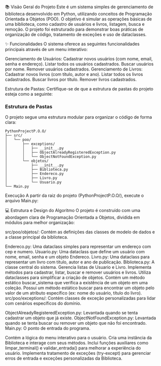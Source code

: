 📚 Visão Geral do Projeto
Este é um sistema simples de gerenciamento de biblioteca desenvolvido em Python, utilizando conceitos de Programação Orientada a Objetos (POO). O objetivo é simular as operações básicas de uma biblioteca, como cadastro de usuários e livros, listagem, busca e remoção. O projeto foi estruturado para demonstrar boas práticas de organização de código, tratamento de exceções e uso de dataclasses.

✨ Funcionalidades
O sistema oferece as seguintes funcionalidades principais através de um menu interativo:

Gerenciamento de Usuários:
Cadastrar novos usuários (com nome, email, senha e endereço).
Listar todos os usuários cadastrados.
Buscar usuários por nome.
Remover usuários cadastrados.
Gerenciamento de Livros:
Cadastrar novos livros (com título, autor e ano).
Listar todos os livros cadastrados.
Buscar livros por título.
Remover livros cadastrados.


Estrutura de Pastas:
Certifique-se de que a estrutura de pastas do projeto esteja como a seguinte:

### Estrutura de Pastas

O projeto segue uma estrutura modular para organizar o código de forma clara:

```text
PythonProjectP.O.O/
├── src/
│   └── poo/
│       ├── exceptions/
│       │   ├── __init__.py
│       │   ├── ObjectAlreadyRegisteredException.py
│       │   └── ObjectNotFoundException.py
│       └── objetos/
│           ├── __init__.py
│           ├── Biblioteca.py
│           ├── Endereco.py
│           ├── Livro.py
│           └── Usuario.py
└── Main.py
```

Execução
A partir da raiz do projeto (PythonProjectP.O.O/), execute o arquivo Main.py:

💻 Estrutura e Design do Algoritmo
O projeto é construído com uma abordagem clara de Programação Orientada a Objetos, dividida em módulos para melhor organização:

src/poo/objetos/: Contém as definições das classes de modelo de dados e a classe principal da biblioteca.

Endereco.py: Uma dataclass simples para representar um endereço com cep e numero.
Usuario.py: Uma dataclass que define um usuário com nome, email, senha e um objeto Endereco.
Livro.py: Uma dataclass para representar um livro com titulo, autor e ano de publicação.
Biblioteca.py: A classe central do sistema.
Gerencia listas de Usuario e Livro.
Implementa métodos para cadastrar, listar, buscar e remover usuários e livros.
Utiliza dataclasses para simplificar a criação de objetos.
Contém um método estático buscar_sistema que verifica a existência de um objeto em uma coleção.
Possui um método estático buscar para encontrar um objeto pelo valor de um atributo específico (ex: nome do usuário, título do livro).
src/poo/exceptions/: Contém classes de exceção personalizadas para lidar com cenários específicos do domínio.

ObjectAlreadyRegisteredException.py: Levantada quando se tenta cadastrar um objeto que já existe.
ObjectNotFoundException.py: Levantada quando se tenta buscar ou remover um objeto que não foi encontrado.
Main.py: O ponto de entrada do programa.

Contém a lógica do menu interativo para o usuário.
Cria uma instância da Biblioteca e interage com seus métodos.
Inclui funções auxiliares como limpar_terminal() e validar_entrada() para melhorar a experiência do usuário.
Implementa tratamento de exceções (try-except) para gerenciar erros de entrada e exceções personalizadas da Biblioteca.

